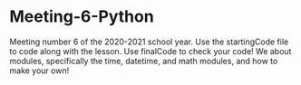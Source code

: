 # Meeting-6-Python
Meeting number 6 of the 2020-2021 school year. Use the startingCode file to code along with the lesson. Use finalCode to check your code! We about modules, specifically the time, datetime, and math modules, and how to make your own! 
